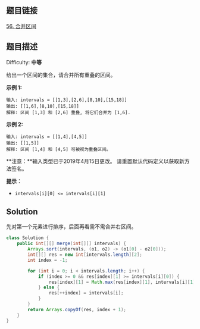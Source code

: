 ## 题目链接

[56\. 合并区间](https://leetcode-cn.com/problems/merge-intervals/)

## 题目描述

Difficulty: **中等**


给出一个区间的集合，请合并所有重叠的区间。

**示例 1:**

```
输入: intervals = [[1,3],[2,6],[8,10],[15,18]]
输出: [[1,6],[8,10],[15,18]]
解释: 区间 [1,3] 和 [2,6] 重叠, 将它们合并为 [1,6].
```

**示例 2:**

```
输入: intervals = [[1,4],[4,5]]
输出: [[1,5]]
解释: 区间 [1,4] 和 [4,5] 可被视为重叠区间。
```

**注意：**输入类型已于2019年4月15日更改。 请重置默认代码定义以获取新方法签名。

**提示：**

* `intervals[i][0] <= intervals[i][1]`


## Solution

先对第一个元素进行排序，后面再看需不需合并右区间。

```java
class Solution {
    public int[][] merge(int[][] intervals) {
        Arrays.sort(intervals, (o1, o2) -> (o1[0] - o2[0]));
        int[][] res = new int[intervals.length][2];
        int index = -1;

        for (int i = 0; i < intervals.length; i++) {
            if (index >= 0 && res[index][1] >= intervals[i][0]) {
                res[index][1] = Math.max(res[index][1], intervals[i][1]);
            } else {
                res[++index] = intervals[i];
            }
        }
        return Arrays.copyOf(res, index + 1);
    }
}
```